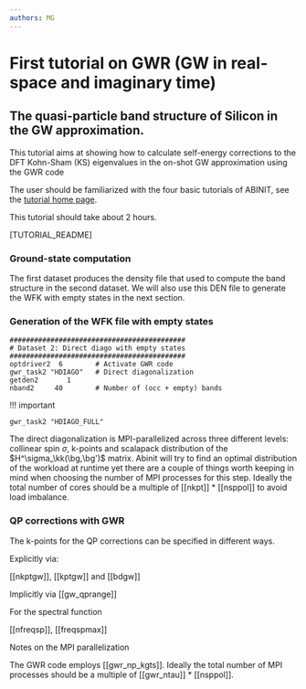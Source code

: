 ```yaml
---
authors: MG
---
```


# First tutorial on GWR (GW in real-space and imaginary time)

## The quasi-particle band structure of Silicon in the GW approximation.

This tutorial aims at showing how to calculate self-energy corrections to the
DFT Kohn-Sham (KS) eigenvalues in the on-shot GW approximation using the GWR code

The user should be familiarized with the four basic tutorials of ABINIT,
see the [tutorial home page](/tutorial).

This tutorial should take about 2 hours.

[TUTORIAL_README]

### Ground-state computation

The first dataset produces the density file that used to compute the band structure in the second dataset.
We will also use this DEN file to generate the WFK with empty states in the next section.

### Generation of the WFK file with empty states

```
###########################################
# Dataset 2: Direct diago with empty states
###########################################
optdriver2  6        # Activate GWR code
gwr_task2 "HDIAGO"   # Direct diagonalization
getden2       1
nband2     40        # Number of (occ + empty) bands
```


!!! important

    gwr_task2 "HDIAGO_FULL"   


The direct diagonalization is MPI-parallelized across three different levels: 
collinear spin $\sigma$, k-points and scalapack distribution of the $H^\sigma_\kk(\bg,\bg')$ matrix.
Abinit will try to find an optimal distribution of the workload at runtime yet there are a couple 
of things worth keeping in mind when choosing the number of MPI processes for this step.
Ideally the total number of cores should be a multiple of [[nkpt]] * [[nsppol]] to avoid load imbalance.


### QP corrections with GWR

The k-points for the QP corrections can be specified in different ways.

Explicitly via:

[[nkptgw]], [[kptgw]] and [[bdgw]]

Implicitly via [[gw_qprange]]

For the spectral function

[[nfreqsp]], [[freqspmax]]

Notes on the MPI parallelization

The GWR code employs [[gwr_np_kgts]].
Ideally the total number of MPI processes should be a multiple of [[gwr_ntau]] * [[nsppol]].
